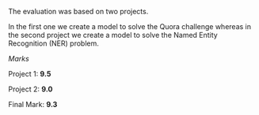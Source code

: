 The evaluation was based on two projects.

In the first one we create a model to solve the Quora challenge whereas in the second project we create a model to solve the Named Entity Recognition (NER) problem.

_Marks_

Project 1: **9.5**

Project 2: **9.0**

Final Mark: **9.3**
